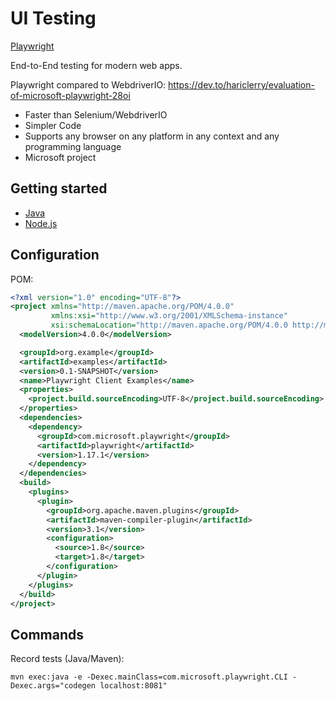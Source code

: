 # UI Testing

[Playwright](https://playwright.dev/)

End-to-End testing for modern web apps.

Playwright compared to WebdriverIO: <https://dev.to/hariclerry/evaluation-of-microsoft-playwright-28oi>

- Faster than Selenium/WebdriverIO
- Simpler Code
- Supports any browser on any platform in any context and any programming language
- Microsoft project

## Getting started

- [Java](https://playwright.dev/java/docs/intro)
- [Node.js](https://playwright.dev/docs/intro)

## Configuration

POM:

```xml
<?xml version="1.0" encoding="UTF-8"?>
<project xmlns="http://maven.apache.org/POM/4.0.0"
         xmlns:xsi="http://www.w3.org/2001/XMLSchema-instance"
         xsi:schemaLocation="http://maven.apache.org/POM/4.0.0 http://maven.apache.org/xsd/maven-4.0.0.xsd">
  <modelVersion>4.0.0</modelVersion>

  <groupId>org.example</groupId>
  <artifactId>examples</artifactId>
  <version>0.1-SNAPSHOT</version>
  <name>Playwright Client Examples</name>
  <properties>
    <project.build.sourceEncoding>UTF-8</project.build.sourceEncoding>
  </properties>
  <dependencies>
    <dependency>
      <groupId>com.microsoft.playwright</groupId>
      <artifactId>playwright</artifactId>
      <version>1.17.1</version>
    </dependency>
  </dependencies>
  <build>
    <plugins>
      <plugin>
        <groupId>org.apache.maven.plugins</groupId>
        <artifactId>maven-compiler-plugin</artifactId>
        <version>3.1</version>
        <configuration>
          <source>1.8</source>
          <target>1.8</target>
        </configuration>
      </plugin>
    </plugins>
  </build>
</project>
```

## Commands

Record tests (Java/Maven):

`mvn exec:java -e -Dexec.mainClass=com.microsoft.playwright.CLI -Dexec.args="codegen localhost:8081"`
